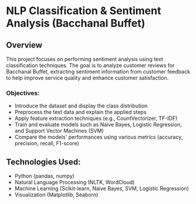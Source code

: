 # NLP Classification & Sentiment Analysis (Bacchanal Buffet)

## Overview
This project focuses on performing sentiment analysis using text classification techniques. The goal is to analyze customer reviews for Bacchanal Buffet, extracting sentiment information from customer feedback to help improve service quality and enhance customer satisfaction.

### Objectives:
- Introduce the dataset and display the class distribution
- Preprocess the text data and explain the applied steps
- Apply feature extraction techniques (e.g., CountVectorizer, TF-IDF)
- Train and evaluate models such as Naive Bayes, Logistic Regression, and Support Vector Machines (SVM)
- Compare the models' performances using various metrics (accuracy, precision, recall, F1-score)

## Technologies Used:
- Python (pandas, numpy)
- Natural Language Processing (NLTK, WordCloud)
- Machine Learning (Scikit-learn, Naive Bayes, SVM, Logistic Regression)
- Visualization (Matplotlib, Seaborn)
